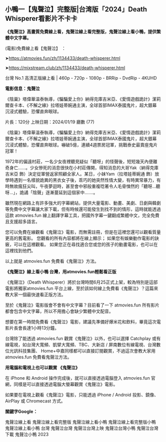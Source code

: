 ## 小鴨一【鬼聲泣】完整版|台湾版「2024」Death Whisperer看影片不卡卡

**《鬼聲泣》高畫質免費線上看，鬼聲泣線上看完整版，鬼聲泣線上看小鴨，提供繁體中文字幕。**

(電影)免費線上看【鬼聲泣】 ：

➤https://atmovies.fun/zh/1134433/death-whisperer.html


➤https://mixstream.club/zh/1134433/death-whisperer.html

台灣 No.1 高清正版線上看 | 460p - 720p - 1080p - BRRip - DvdRip - 4KUHD

**電影信息：鬼聲泣**

《陰巢》塔偉華温泰執導，《騙騙愛上你》納得克庫吉米亞、《愛情遊戲詭計》潔莉爾查卡本、《不解之緣》拉塔娃蒂婉通主演，全球首部IMAX泰國鬼片，超大銀幕沉浸式體驗，恐懼直奔眼球。

片長：120分 上映日期：2024/01/19 廳數 (77)

《陰巢》塔偉華温泰執導，《騙騙愛上你》納得克庫吉米亞、《愛情遊戲詭計》潔莉爾查卡本、《不解之緣》拉塔娃蒂婉通主演，全球首部IMAX泰國鬼片，超大銀幕沉浸式體驗，恐懼直奔眼球。嚇破5億，連續4週票房冠軍，挑戰泰史最賣座鬼片冠軍！

1972年的偏遠村莊，一名少女夜裡聽見疑似「聽呀」的怪聲後，短短幾天內便離奇身亡......。少女慘死的消息很快在小村莊傳開，得知消息的大哥Yak（納得克庫吉米亞 飾）決定從軍營返家照顧全家人。某日，小妹Yam（拉塔娃蒂婉通 飾）放學時遇到一名樣貌詭異的黑衣女子後，乖巧的她突然性情大變，有時異常暴力，有時無故瘋狂尖叫，午夜夢迴時，甚至會中邪般重複唸著令人毛骨悚然的「聽呀…聽呀…」，詭譎「陰聲」逐漸蔓延到這個家中…….。

雖然現在網路上有許多強大的字幕網站，提供大量電影、動畫、美劇、日劇與韓劇等免費中文字幕讓大家下載，但有時候還可能發生到找不到的情形，這時就能透過這款 atmovies.fun 線上翻譯字幕工具，把國外字幕一鍵翻成繁體中文，完全免費且支援超多語言。

您可以免費在線觀看《鬼聲泣》電影，而無需註冊，但是在這裡您還可以觀看質量更高的舊電影。 您觀看的所有內容都將在線上顯示； 如果您有娛樂動作電影的訣竅，可以在這裡觀看。 如果您正在尋找適合您或您的孩子的動畫電影，也可以在這裡找到他們。

以上就是 atmovies.fun 免費看《鬼聲泣》方法。

**《鬼聲泣》線上看小鴨 台灣，用atmovies.fun輕鬆看正版**

《鬼聲泣》（Death Whisperer）將於台灣時間6月25正式上架，較為特別是這部電影將獨家atmovies.fun 平台上線，至於該如何線上免費看《鬼聲泣》？這篇來教大家一個最快速看正版方法。

至於《鬼聲泣》電影版會不會有中文字幕？目前看了一下 atmovies.fun 所有影片都會包含中文字幕，所以不用擔心會缺少繁體中文配音。

想要在第一時間免費看《鬼聲泣》電影，建議先準備好爆米花和飲料，畢竟這次電影片長會長達1小時13分鐘。  

台灣除了能透過 atmovies.fun 觀賞《鬼聲泣》以外，也可以選擇 Catchplay 或有線電視，如台灣大寬頻、凱擘大寬頻、TBC、大新店 / 屏南數位有線電視、台灣數位光訊科技集團、 Home+中嘉同樣都可以直接訂閱觀賞，不過這次會教大家用 atmovies.fun 免費看鬼聲泣方法。

**用電腦和電視上也可以觀賞 《鬼聲泣》**

在 iPhone 和 Android 操作完成後，就可以直接透過電腦登入 atmovies.fun 官網，同樣是可以直接透過電腦大螢幕觀賞《鬼聲泣》電影。

如果要在電視上觀看《鬼聲泣》電影，只能透過 iPhone / Android 投影、鏡像、AirPlay 或 Chromecast 方式。

**關鍵字Google：**

鬼聲泣線上看
鬼聲泣線上看完整版
鬼聲泣線上看小鴨
鬼聲泣線上看完整版小鴨
鬼聲泣線上看小鴨 台灣
鬼聲泣台灣
鬼聲泣台灣上映
鬼聲泣台灣小鴨
鬼聲泣台灣下載
鬼聲泣小鴨 2023
